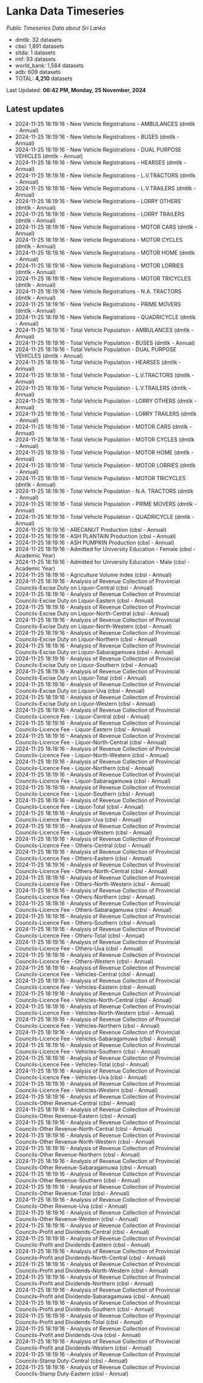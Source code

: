 # Lanka Data Timeseries
*Public Timeseries Data about Sri Lanka*

* dmtlk: 32 datasets
* cbsl: 1,891 datasets
* sltda: 1 datasets
* imf: 93 datasets
* world_bank: 1,584 datasets
* adb: 609 datasets
* TOTAL: **4,210** datasets

Last Updated: **06:42 PM, Monday, 25 November, 2024**

## Latest updates

* 2024-11-25 18:19:16 - New Vehicle Registrations - AMBULANCES (dmtlk - Annual)
* 2024-11-25 18:19:16 - New Vehicle Registrations - BUSES (dmtlk - Annual)
* 2024-11-25 18:19:16 - New Vehicle Registrations - DUAL PURPOSE VEHICLES (dmtlk - Annual)
* 2024-11-25 18:19:16 - New Vehicle Registrations - HEARSES (dmtlk - Annual)
* 2024-11-25 18:19:16 - New Vehicle Registrations - L.V.TRACTORS (dmtlk - Annual)
* 2024-11-25 18:19:16 - New Vehicle Registrations - L.V.TRAILERS (dmtlk - Annual)
* 2024-11-25 18:19:16 - New Vehicle Registrations - LORRY OTHERS (dmtlk - Annual)
* 2024-11-25 18:19:16 - New Vehicle Registrations - LORRY TRAILERS (dmtlk - Annual)
* 2024-11-25 18:19:16 - New Vehicle Registrations - MOTOR CARS (dmtlk - Annual)
* 2024-11-25 18:19:16 - New Vehicle Registrations - MOTOR CYCLES (dmtlk - Annual)
* 2024-11-25 18:19:16 - New Vehicle Registrations - MOTOR HOME (dmtlk - Annual)
* 2024-11-25 18:19:16 - New Vehicle Registrations - MOTOR LORRIES (dmtlk - Annual)
* 2024-11-25 18:19:16 - New Vehicle Registrations - MOTOR TRICYCLES (dmtlk - Annual)
* 2024-11-25 18:19:16 - New Vehicle Registrations - N.A. TRACTORS (dmtlk - Annual)
* 2024-11-25 18:19:16 - New Vehicle Registrations - PRIME MOVERS (dmtlk - Annual)
* 2024-11-25 18:19:16 - New Vehicle Registrations - QUADRICYCLE (dmtlk - Annual)
* 2024-11-25 18:19:16 - Total Vehicle Population - AMBULANCES (dmtlk - Annual)
* 2024-11-25 18:19:16 - Total Vehicle Population - BUSES (dmtlk - Annual)
* 2024-11-25 18:19:16 - Total Vehicle Population - DUAL PURPOSE VEHICLES (dmtlk - Annual)
* 2024-11-25 18:19:16 - Total Vehicle Population - HEARSES (dmtlk - Annual)
* 2024-11-25 18:19:16 - Total Vehicle Population - L.V.TRACTORS (dmtlk - Annual)
* 2024-11-25 18:19:16 - Total Vehicle Population - L.V.TRAILERS (dmtlk - Annual)
* 2024-11-25 18:19:16 - Total Vehicle Population - LORRY OTHERS (dmtlk - Annual)
* 2024-11-25 18:19:16 - Total Vehicle Population - LORRY TRAILERS (dmtlk - Annual)
* 2024-11-25 18:19:16 - Total Vehicle Population - MOTOR CARS (dmtlk - Annual)
* 2024-11-25 18:19:16 - Total Vehicle Population - MOTOR CYCLES (dmtlk - Annual)
* 2024-11-25 18:19:16 - Total Vehicle Population - MOTOR HOME (dmtlk - Annual)
* 2024-11-25 18:19:16 - Total Vehicle Population - MOTOR LORRIES (dmtlk - Annual)
* 2024-11-25 18:19:16 - Total Vehicle Population - MOTOR TRICYCLES (dmtlk - Annual)
* 2024-11-25 18:19:16 - Total Vehicle Population - N.A. TRACTORS (dmtlk - Annual)
* 2024-11-25 18:19:16 - Total Vehicle Population - PRIME MOVERS (dmtlk - Annual)
* 2024-11-25 18:19:16 - Total Vehicle Population - QUADRICYCLE (dmtlk - Annual)
* 2024-11-25 18:19:16 - ARECANUT Production (cbsl - Annual)
* 2024-11-25 18:19:16 - ASH PLANTAIN Production (cbsl - Annual)
* 2024-11-25 18:19:16 - ASH PUMPKIN Production (cbsl - Annual)
* 2024-11-25 18:19:16 - Admitted for University Education - Female (cbsl - Academic Year)
* 2024-11-25 18:19:16 - Admitted for University Education - Male (cbsl - Academic Year)
* 2024-11-25 18:19:16 - Agriculture Volume Index (cbsl - Annual)
* 2024-11-25 18:19:16 - Analysis of Revenue Collection of Provincial Councils-Excise Duty on Liquor-Central (cbsl - Annual)
* 2024-11-25 18:19:16 - Analysis of Revenue Collection of Provincial Councils-Excise Duty on Liquor-Eastern (cbsl - Annual)
* 2024-11-25 18:19:16 - Analysis of Revenue Collection of Provincial Councils-Excise Duty on Liquor-North-Central (cbsl - Annual)
* 2024-11-25 18:19:16 - Analysis of Revenue Collection of Provincial Councils-Excise Duty on Liquor-North-Western (cbsl - Annual)
* 2024-11-25 18:19:16 - Analysis of Revenue Collection of Provincial Councils-Excise Duty on Liquor-Northern (cbsl - Annual)
* 2024-11-25 18:19:16 - Analysis of Revenue Collection of Provincial Councils-Excise Duty on Liquor-Sabaragamuwa (cbsl - Annual)
* 2024-11-25 18:19:16 - Analysis of Revenue Collection of Provincial Councils-Excise Duty on Liquor-Southern (cbsl - Annual)
* 2024-11-25 18:19:16 - Analysis of Revenue Collection of Provincial Councils-Excise Duty on Liquor-Total (cbsl - Annual)
* 2024-11-25 18:19:16 - Analysis of Revenue Collection of Provincial Councils-Excise Duty on Liquor-Uva (cbsl - Annual)
* 2024-11-25 18:19:16 - Analysis of Revenue Collection of Provincial Councils-Excise Duty on Liquor-Western (cbsl - Annual)
* 2024-11-25 18:19:16 - Analysis of Revenue Collection of Provincial Councils-Licence Fee - Liquor-Central (cbsl - Annual)
* 2024-11-25 18:19:16 - Analysis of Revenue Collection of Provincial Councils-Licence Fee - Liquor-Eastern (cbsl - Annual)
* 2024-11-25 18:19:16 - Analysis of Revenue Collection of Provincial Councils-Licence Fee - Liquor-North-Central (cbsl - Annual)
* 2024-11-25 18:19:16 - Analysis of Revenue Collection of Provincial Councils-Licence Fee - Liquor-North-Western (cbsl - Annual)
* 2024-11-25 18:19:16 - Analysis of Revenue Collection of Provincial Councils-Licence Fee - Liquor-Northern (cbsl - Annual)
* 2024-11-25 18:19:16 - Analysis of Revenue Collection of Provincial Councils-Licence Fee - Liquor-Sabaragamuwa (cbsl - Annual)
* 2024-11-25 18:19:16 - Analysis of Revenue Collection of Provincial Councils-Licence Fee - Liquor-Southern (cbsl - Annual)
* 2024-11-25 18:19:16 - Analysis of Revenue Collection of Provincial Councils-Licence Fee - Liquor-Total (cbsl - Annual)
* 2024-11-25 18:19:16 - Analysis of Revenue Collection of Provincial Councils-Licence Fee - Liquor-Uva (cbsl - Annual)
* 2024-11-25 18:19:16 - Analysis of Revenue Collection of Provincial Councils-Licence Fee - Liquor-Western (cbsl - Annual)
* 2024-11-25 18:19:16 - Analysis of Revenue Collection of Provincial Councils-Licence Fee - Others-Central (cbsl - Annual)
* 2024-11-25 18:19:16 - Analysis of Revenue Collection of Provincial Councils-Licence Fee - Others-Eastern (cbsl - Annual)
* 2024-11-25 18:19:16 - Analysis of Revenue Collection of Provincial Councils-Licence Fee - Others-North-Central (cbsl - Annual)
* 2024-11-25 18:19:16 - Analysis of Revenue Collection of Provincial Councils-Licence Fee - Others-North-Western (cbsl - Annual)
* 2024-11-25 18:19:16 - Analysis of Revenue Collection of Provincial Councils-Licence Fee - Others-Northern (cbsl - Annual)
* 2024-11-25 18:19:16 - Analysis of Revenue Collection of Provincial Councils-Licence Fee - Others-Sabaragamuwa (cbsl - Annual)
* 2024-11-25 18:19:16 - Analysis of Revenue Collection of Provincial Councils-Licence Fee - Others-Southern (cbsl - Annual)
* 2024-11-25 18:19:16 - Analysis of Revenue Collection of Provincial Councils-Licence Fee - Others-Total (cbsl - Annual)
* 2024-11-25 18:19:16 - Analysis of Revenue Collection of Provincial Councils-Licence Fee - Others-Uva (cbsl - Annual)
* 2024-11-25 18:19:16 - Analysis of Revenue Collection of Provincial Councils-Licence Fee - Others-Western (cbsl - Annual)
* 2024-11-25 18:19:16 - Analysis of Revenue Collection of Provincial Councils-Licence Fee - Vehicles-Central (cbsl - Annual)
* 2024-11-25 18:19:16 - Analysis of Revenue Collection of Provincial Councils-Licence Fee - Vehicles-Eastern (cbsl - Annual)
* 2024-11-25 18:19:16 - Analysis of Revenue Collection of Provincial Councils-Licence Fee - Vehicles-North-Central (cbsl - Annual)
* 2024-11-25 18:19:16 - Analysis of Revenue Collection of Provincial Councils-Licence Fee - Vehicles-North-Western (cbsl - Annual)
* 2024-11-25 18:19:16 - Analysis of Revenue Collection of Provincial Councils-Licence Fee - Vehicles-Northern (cbsl - Annual)
* 2024-11-25 18:19:16 - Analysis of Revenue Collection of Provincial Councils-Licence Fee - Vehicles-Sabaragamuwa (cbsl - Annual)
* 2024-11-25 18:19:16 - Analysis of Revenue Collection of Provincial Councils-Licence Fee - Vehicles-Southern (cbsl - Annual)
* 2024-11-25 18:19:16 - Analysis of Revenue Collection of Provincial Councils-Licence Fee - Vehicles-Total (cbsl - Annual)
* 2024-11-25 18:19:16 - Analysis of Revenue Collection of Provincial Councils-Licence Fee - Vehicles-Uva (cbsl - Annual)
* 2024-11-25 18:19:16 - Analysis of Revenue Collection of Provincial Councils-Licence Fee - Vehicles-Western (cbsl - Annual)
* 2024-11-25 18:19:16 - Analysis of Revenue Collection of Provincial Councils-Other Revenue-Central (cbsl - Annual)
* 2024-11-25 18:19:16 - Analysis of Revenue Collection of Provincial Councils-Other Revenue-Eastern (cbsl - Annual)
* 2024-11-25 18:19:16 - Analysis of Revenue Collection of Provincial Councils-Other Revenue-North-Central (cbsl - Annual)
* 2024-11-25 18:19:16 - Analysis of Revenue Collection of Provincial Councils-Other Revenue-North-Western (cbsl - Annual)
* 2024-11-25 18:19:16 - Analysis of Revenue Collection of Provincial Councils-Other Revenue-Northern (cbsl - Annual)
* 2024-11-25 18:19:16 - Analysis of Revenue Collection of Provincial Councils-Other Revenue-Sabaragamuwa (cbsl - Annual)
* 2024-11-25 18:19:16 - Analysis of Revenue Collection of Provincial Councils-Other Revenue-Southern (cbsl - Annual)
* 2024-11-25 18:19:16 - Analysis of Revenue Collection of Provincial Councils-Other Revenue-Total (cbsl - Annual)
* 2024-11-25 18:19:16 - Analysis of Revenue Collection of Provincial Councils-Other Revenue-Uva (cbsl - Annual)
* 2024-11-25 18:19:16 - Analysis of Revenue Collection of Provincial Councils-Other Revenue-Western (cbsl - Annual)
* 2024-11-25 18:19:16 - Analysis of Revenue Collection of Provincial Councils-Profit and Dividends-Central (cbsl - Annual)
* 2024-11-25 18:19:16 - Analysis of Revenue Collection of Provincial Councils-Profit and Dividends-Eastern (cbsl - Annual)
* 2024-11-25 18:19:16 - Analysis of Revenue Collection of Provincial Councils-Profit and Dividends-North-Central (cbsl - Annual)
* 2024-11-25 18:19:16 - Analysis of Revenue Collection of Provincial Councils-Profit and Dividends-North-Western (cbsl - Annual)
* 2024-11-25 18:19:16 - Analysis of Revenue Collection of Provincial Councils-Profit and Dividends-Northern (cbsl - Annual)
* 2024-11-25 18:19:16 - Analysis of Revenue Collection of Provincial Councils-Profit and Dividends-Sabaragamuwa (cbsl - Annual)
* 2024-11-25 18:19:16 - Analysis of Revenue Collection of Provincial Councils-Profit and Dividends-Southern (cbsl - Annual)
* 2024-11-25 18:19:16 - Analysis of Revenue Collection of Provincial Councils-Profit and Dividends-Total (cbsl - Annual)
* 2024-11-25 18:19:16 - Analysis of Revenue Collection of Provincial Councils-Profit and Dividends-Uva (cbsl - Annual)
* 2024-11-25 18:19:16 - Analysis of Revenue Collection of Provincial Councils-Profit and Dividends-Western (cbsl - Annual)
* 2024-11-25 18:19:16 - Analysis of Revenue Collection of Provincial Councils-Stamp Duty-Central (cbsl - Annual)
* 2024-11-25 18:19:16 - Analysis of Revenue Collection of Provincial Councils-Stamp Duty-Eastern (cbsl - Annual)